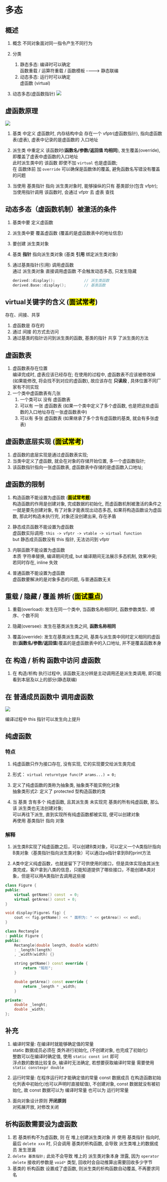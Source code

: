 # 多态

## 概述

1. 概念
    不同对象面对同一指令产生不同行为

2. 分类
    1. 静态多态: 编译时可以确定  
        函数重载 / 运算符重载 / 函数模板 ----> 静态联编
    2. 动态多态: 运行时可以确定  
        虚函数 (virtual)

3. 动态多态(虚函数指针)
    ![](https://xiao060.oss-cn-hangzhou.aliyuncs.com/md/202309191113631.png)

## 虚函数原理

![](https://xiao060.oss-cn-hangzhou.aliyuncs.com/md/202309191111520.png)

1. 基类 中定义 虚函数时, 内存结构中会 存在一个 vfptr(虚函数指针), 指向虚函数表(虚表), 虚表中记录的是虚函数的 入口地址  

2. 派生类 中重定义 该函数时(**函数名/参数/返回值 均相同**), 发生覆盖(override), 即覆盖了虚表中虚函数的入口地址  
    此时派生类中的 该函数 即使不加 `virtual` 也是虚函数;  
    在 函数体前 加 `override` 可以确保是函数体的覆盖, 避免函数名写错没有覆盖的问题

3. 当使用 基类指针 指向 派生类对象时, 能够操纵的只有 基类部分(包含 vfptr); 当使用指针调用 该函数时, 会通过 vfptr 去 虚表 查找

## 动态多态（虚函数机制）被激活的条件

1. 基类中要 定义虚函数
2. 派生类中要 覆盖虚函数 (覆盖的是虚函数表中的地址信息)
3. 要创建 派生类对象
4. 基类 **指针** 指向派生类对象 (基类 **引用** 绑定派生类对象)
5. 通过基类指针(引用) 调用虚函数  
    通过 派生类对象 直接调用虚函数 不会触发动态多态, 只发生隐藏

    ```c++
    derived::display();             // 派生类函数
    derived.Base::display();        // 基类函数
    ```

## virtual关键字的含义 (<mark>面试常考</mark>)

存在、间接、共享

1. 虚函数是 存在的
2. 通过 间接 的方式去访问
3. 通过基类的指针访问到派生类的函数, 基类的指针 共享 了派生类的方法

## 虚函数表

1. 虚函数表存在位置  
    编译完成时, 虚表应该已经存在; 在使用的过程中, 虚函数表不应该被修改掉 (如果能修改, 将会找不到对应的虚函数), 故应该存在 **只读段** , 具体位置不同厂家有不同实现
2. 一个类中虚函数表有几张  
    1. 一个类可以 没有 虚函数表
    2. 可以有 一张 虚函数表 (如果一个类中定义了多个虚函数, 也是把这些虚函数的入口地址存在一张虚函数表中)
    3. 可以有 多张 虚函数表 (如果继承了多个含有虚函数的基类, 就会有多张虚表)

## 虚函数底层实现 (<mark>面试常考</mark>)

1. 虚函数的底层实现是通过虚函数表实现;  
2. 当类中定义了虚函数, 就会在对象的存储开始位置, 多一个虚函数指针;  
3. 该函数指针指向一张虚函数表, 虚函数表中存储的是虚函数入口地址;

## 虚函数的限制

1. 构造函数不能设置为虚函数 (<mark>**面试常考题**</mark>)  
    构造函数的作用是创建对象, 完成数据的初始化, 而虚函数机制被激活的条件之一就是要先创建对象, 有了对象才能表现出动态多态, 如果将构造函数设为虚函数, 那此时构造未执行完, 对象还没创建出来, 存在矛盾

2. 静态成员函数不能设置为虚函数  
    虚函数实际调用: `this -> vfptr -> vtable -> virtual function`  
    but 静态成员函数没有 this 指针, 无法访问到 vfptr

3. 内联函数不能设置为虚函数  
    本质 字符串替换, 编译期间完成, but 编译期间无法展示多态机制, 效果冲突;  
    若同时存在, inline 失效

4. 普通函数不能设置为虚函数  
    虚函数要解决的是对象多态的问题, 与普通函数无关

## 重载 / 隐藏 / 覆盖 辨析 (<mark>**面试重点**</mark>)

1. 重载(overload): 发生在同一个类中, 当函数名称相同时, 函数参数类型、顺序、个数不同

2. 隐藏(oversee): 发生在基类派生类之间, **函数名称相同**

3. 覆盖(override): 发生在基类派生类之间, 基类与派生类中同时定义相同的虚函数(**函数名/参数/返回值**)覆盖的是虚函数表中的入口地址, 并不是覆盖函数本身

## 在 构造 / 析构 函数中访问 虚函数

1. 在 构造/析构 执行过程中, 该函数无法分辨是主动调用还是派生类调用, 即只能看到本层及以上的部分(静态联编)

## 在 普通成员函数中 调用虚函数

![](https://xiao060.oss-cn-hangzhou.aliyuncs.com/md/202309191522083.png)  

编译过程中 this 指针可以发生向上提升

## 纯虚函数

### 特点

1. 纯虚函数只作为接口存在, 没有实现, 它的实现要交给派生类完成

2. 形式： `virtual returntype func(P arams...) = 0;`

3. 定义了纯虚函数的类称为抽象类, 抽象类不能实例化对象  
    抽象类形式2: 定义了 protected 型构造函数的类

4. 当 基类 含有多个 纯虚函数, 且其派生类 未实现完 基类的所有纯虚函数, 那么该 派生类也无法创建对象;  
    可以再往下派生, 直到实现所有纯虚函数都被实现, 便可以创建对象  
    再使用 基类指针 指向 对象

### 解释

1. 派生类B实现了纯虚函数之后，可以创建B类对象，可以定义一个A类指针指向B类对象（基类指针指向派生类对象）可以通过pa指针拿到B的print方法

2. A类中定义纯虚函数，也就是留下了可供使用的接口，但是具体实现由其派生类完成，客户拿到八类的信息，只能知道提供了哪些接口，不能创建A类对象，但是可以用A类指针去调用这些接

```c++
class Figure {
public:
    virtual getName() const  = 0;
    virtual getArea() const = 0;
}

void display(Figure& fig) {
    cout << fig.getName() << " 面积为: " << getArea() << endl;
}

class Rectangle
: public Figure {
public: 
    Rectangle(double length, double width) 
    : _length(length)
    , _width(width) {}

    string getName() const override {
        return "矩形";
    }

    double getArea() const override {
        return _length * _width;
    }

private:
    double _lenght;
    double _width;
};


```

## 补充

1. 编译时常量: 在编译时就能够确定值的常量  
    static 数据成员必须在 类外进行初始化, (不创建对象, 也完成了初始化)  
    整数可以在编译时确定值, 使用 `static const int` 即可  
    浮点数的数值比较复杂, 编译时无法确定, 若想要获取编译时常量 需要使用 `static constexpr double`

2. 运行时常量: 在程序运行时才能确定值的常量
    const 数据成员 在构造函数初始化列表中初始化(也可以声明时直接赋值), 不创建对象, const 数据就没有被初始化, 故 const 数据可以为 编译时常量 也可以为 运行时常量

3. 面向对象设计原则 **开闭原则**  
    对拓展开放, 对修改关闭

## 析构函数需要设为虚函数

1. 若 基类析构不为虚函数, 则 在 堆上创建派生类对象 并 使用 基类指针 指向时, 最后 `delete xxx` 时, 只会调用 基类的析构函数, 会导致 派生类堆上的数据成员 发生泄漏  
2. `delete 基类指针;` 此处不会导致 堆上的 派生类对象本身 泄露, 因为 `operator delete` 接收的参数是 `void*` 类型, 回收时会自动推算出需要回收多少字节
3. 基类的 析构函数 设置成了虚函数, 则派生类的析构函数自动覆盖, 不再要求同名